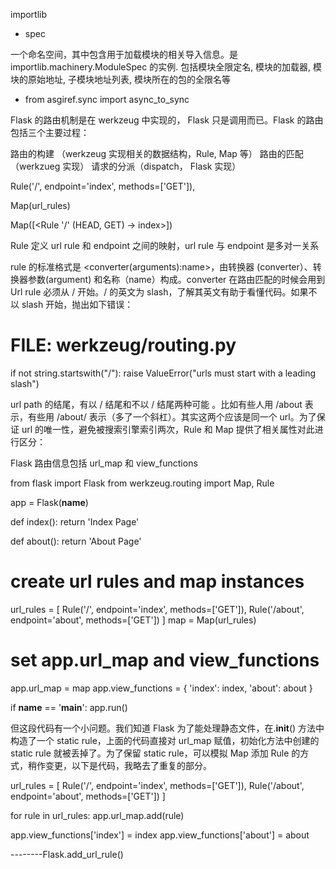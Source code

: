 importlib
* spec

一个命名空间，其中包含用于加载模块的相关导入信息。是 importlib.machinery.ModuleSpec 的实例.
包括模块全限定名, 模块的加载器, 模块的原始地址, 子模块地址列表, 模块所在的包的全限名等


* from asgiref.sync import async_to_sync

Flask 的路由机制是在 werkzeug 中实现的， Flask 只是调用而已。Flask 的路由包括三个主要过程：

路由的构建 （werkzeug 实现相关的数据结构，Rule, Map 等）
路由的匹配 （werkzueg 实现）
请求的分派（dispatch， Flask 实现）


Rule('/', endpoint='index', methods=['GET']),

Map(url_rules)

Map([<Rule '/' (HEAD, GET) -> index>])

Rule 定义 url rule 和 endpoint 之间的映射，url rule 与 endpoint 是多对一关系

rule 的标准格式是 <converter(arguments):name>，由转换器 (converter）、转换器参数(argument) 和名称（name）构成。converter 在路由匹配的时候会用到
Url rule 必须从 / 开始。/ 的英文为 slash，了解其英文有助于看懂代码。如果不以 slash 开始，抛出如下错误：

# FILE: werkzeug/routing.py
if not string.startswith("/"):
    raise ValueError("urls must start with a leading slash")

url path 的结尾，有以 / 结尾和不以 / 结尾两种可能 。比如有些人用 /about 表示，有些用 /about/ 表示（多了一个斜杠）。其实这两个应该是同一个 url。为了保证 url 的唯一性，避免被搜索引擎索引两次，Rule 和 Map 提供了相关属性对此进行区分：


Flask 路由信息包括 url_map 和 view_functions

from flask import Flask
from werkzeug.routing import Map, Rule

app = Flask(__name__)

def index():
    return 'Index Page'

def about():
    return 'About Page'

# create url rules and map instances
url_rules = [
    Rule('/', endpoint='index', methods=['GET']),
    Rule('/about', endpoint='about', methods=['GET'])
]
map = Map(url_rules)

# set app.url_map and view_functions
app.url_map = map
app.view_functions = {
    'index': index,
    'about': about
}

if __name__ == '__main__':
    app.run()

但这段代码有一个小问题。我们知道 Flask 为了能处理静态文件，在.__init__() 方法中构造了一个 static rule，上面的代码直接对 url_map 赋值，初始化方法中创建的 static rule 就被丢掉了。为了保留 static rule，可以模拟 Map 添加 Rule 的方式，稍作变更，以下是代码，我略去了重复的部分。

url_rules = [
    Rule('/', endpoint='index', methods=['GET']),
    Rule('/about', endpoint='about', methods=['GET'])
]

for rule in url_rules:
    app.url_map.add(rule)

app.view_functions['index'] = index
app.view_functions['about'] = about

--------Flask.add_url_rule()

